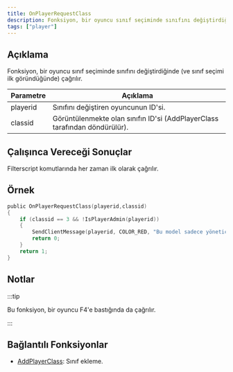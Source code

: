```yaml
---
title: OnPlayerRequestClass
description: Fonksiyon, bir oyuncu sınıf seçiminde sınıfını değiştirdiğinde (ve sınıf seçimi ilk göründüğünde) çağrılır.
tags: ["player"]
---
```


## Açıklama

Fonksiyon, bir oyuncu sınıf seçiminde sınıfını değiştirdiğinde (ve sınıf seçimi ilk göründüğünde) çağrılır.

| Parametre | Açıklama                                                                    |
| --------- | --------------------------------------------------------------------------- |
| playerid  | Sınıfını değiştiren oyuncunun ID'si.                                        |
| classid   | Görüntülenmekte olan sınıfın ID'si (AddPlayerClass tarafından döndürülür).  |

## Çalışınca Vereceği Sonuçlar

Filterscript komutlarında her zaman ilk olarak çağrılır. 

## Örnek

```c
public OnPlayerRequestClass(playerid,classid)
{
    if (classid == 3 && !IsPlayerAdmin(playerid))
    {
        SendClientMessage(playerid, COLOR_RED, "Bu model sadece yöneticiler içindir!");
        return 0;
    }
    return 1;
}
```

## Notlar

:::tip

Bu fonksiyon, bir oyuncu F4'e bastığında da çağrılır.

:::

## Bağlantılı Fonksiyonlar

- [AddPlayerClass](../functions/AddPlayerClass): Sınıf ekleme.
